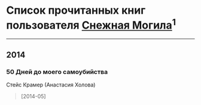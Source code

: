 # Список прочитанных книг пользователя [Снежная Могила](http://vk.com/id152898748)<sup>1</sup>
---

## 2014

### 50 Дней до моего самоубийства
Стейс Крамер (Анастасия Холова)
> [2014-05] 



